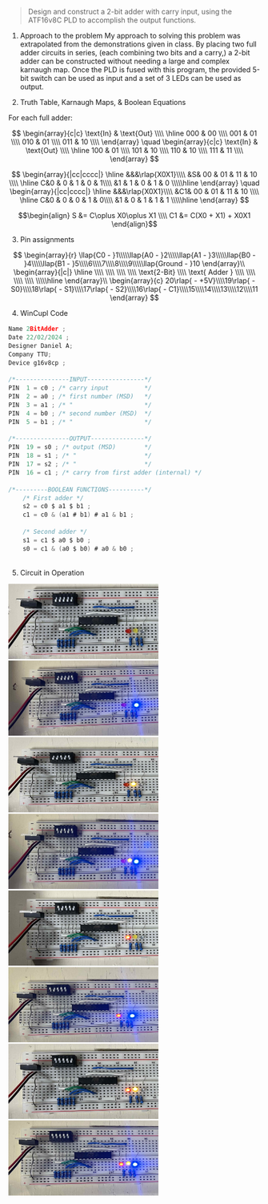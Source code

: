 > Design and construct a 2-bit adder with carry input, using the ATF16v8C PLD to accomplish the output functions.

1. Approach to the problem
My approach to solving this problem was extrapolated from the demonstrations given in class. By placing two full adder circuits in series, (each combining two bits and a carry,) a 2-bit adder can be constructed without needing a large and complex karnaugh map. Once the PLD is fused with this program, the provided 5-bit switch can be used as input and a set of 3 LEDs can be used as output.

2. Truth Table, Karnaugh Maps, & Boolean Equations

For each full adder:

$$
\begin{array}{c|c}
\text{In} & \text{Out} \\\\ \hline
000 & 00 \\\\
001 & 01 \\\\
010 & 01 \\\\
011 & 10 \\\\
\end{array} \quad
\begin{array}{c|c}
\text{In} & \text{Out} \\\\ \hline
100 & 01 \\\\
101 & 10 \\\\
110 & 10 \\\\
111 & 11 \\\\
\end{array}
$$

$$
\begin{array}{|cc|cccc|}
 \hline &&&\rlap{X0X1}\\\\
 &S& 00 & 01 & 11 & 10 \\\\ \hline
 C&0 & 0 & 1 & 0 & 1\\\\
 &1 & 1 & 0 & 1 & 0 \\\\\hline
\end{array} \quad
\begin{array}{|cc|cccc|}
 \hline &&&\rlap{X0X1}\\\\
 &C1& 00 & 01 & 11 & 10 \\\\ \hline
 C&0 & 0 & 0 & 1 & 0\\\\
 &1 & 0 & 1 & 1 & 1 \\\\\hline
\end{array}
$$

$$\begin{align}
S &= C\oplus X0\oplus X1 \\\\
C1 &= C(X0 + X1) + X0X1
\end{align}$$

3. Pin assignments

$$
\begin{array}{r}
\llap{C0 - }1\\\\\llap{A0 - }2\\\\\llap{A1 - }3\\\\\llap{B0 - }4\\\\\llap{B1 - }5\\\\6\\\\7\\\\8\\\\9\\\\\llap{Ground - }10
\end{array}\\
\begin{array}{|c|}
\hline 
\\\\ \\\\ \\\\ \\\\
\text{2-Bit} \\\\ \text{  Adder  } 
\\\\ \\\\ \\\\ \\\\
\\\\\hline
\end{array}\\
\begin{array}{c}
20\rlap{ - +5V}\\\\19\rlap{ - S0}\\\\18\rlap{ - S1}\\\\17\rlap{ - S2}\\\\16\rlap{ - C1}\\\\15\\\\14\\\\13\\\\12\\\\11
\end{array}
$$

4. WinCupl Code
```c
Name 2BitAdder ;
Date 22/02/2024 ;
Designer Daniel A;
Company TTU;
Device g16v8cp ;

/*---------------INPUT----------------*/
PIN  1 = c0 ; /* carry input          */
PIN  2 = a0 ; /* first number (MSD)   */
PIN  3 = a1 ; /* "                    */
PIN  4 = b0 ; /* second number (MSD)  */
PIN  5 = b1 ; /* "                    */

/*---------------OUTPUT---------------*/
PIN  19 = s0 ; /* output (MSD)        */
PIN  18 = s1 ; /* "                   */
PIN  17 = s2 ; /* "                   */
PIN  16 = c1 ; /* carry from first adder (internal) */

/*---------BOOLEAN FUNCTIONS----------*/
	/* First adder */
	s2 = c0 $ a1 $ b1 ;
	c1 = c0 & (a1 # b1) # a1 & b1 ;

	/* Second adder */
	s1 = c1 $ a0 $ b0 ;	
	s0 = c1 & (a0 $ b0) # a0 & b0 ;
	
```
5. Circuit in Operation

<div>
<img style="object-fit: center" src="Media/Circuit_0.jpeg" width=300 height=150/>
<img style="object-fit: center" src="Media/Circuit_1.jpeg" width=300 height=150/>
<img style="object-fit: center" src="Media/Circuit_2.jpeg" width=300 height=150/>
<img style="object-fit: center" src="Media/Circuit_3.jpeg" width=300 height=150/>
<img style="object-fit: center" src="Media/Circuit_4.jpeg" width=300 height=150/>
<img style="object-fit: center" src="Media/Circuit_5.jpeg" width=300 height=150/>
<img style="object-fit: center" src="Media/Circuit_6.jpeg" width=300 height=150/>
<img style="object-fit: center" src="Media/Circuit_7.jpeg" width=300 height=150/>
</div>

